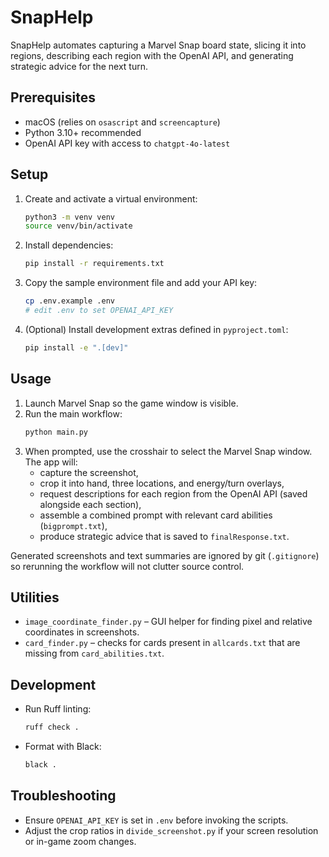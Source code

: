 # SnapHelp

SnapHelp automates capturing a Marvel Snap board state, slicing it into regions, describing each region with the OpenAI API, and generating strategic advice for the next turn.

## Prerequisites
- macOS (relies on `osascript` and `screencapture`)
- Python 3.10+ recommended
- OpenAI API key with access to `chatgpt-4o-latest`

## Setup
1. Create and activate a virtual environment:
   ```bash
   python3 -m venv venv
   source venv/bin/activate
   ```
2. Install dependencies:
   ```bash
   pip install -r requirements.txt
   ```
3. Copy the sample environment file and add your API key:
   ```bash
   cp .env.example .env
   # edit .env to set OPENAI_API_KEY
   ```
4. (Optional) Install development extras defined in `pyproject.toml`:
   ```bash
   pip install -e ".[dev]"
   ```

## Usage
1. Launch Marvel Snap so the game window is visible.
2. Run the main workflow:
   ```bash
   python main.py
   ```
3. When prompted, use the crosshair to select the Marvel Snap window.  
   The app will:
   - capture the screenshot,
   - crop it into hand, three locations, and energy/turn overlays,
   - request descriptions for each region from the OpenAI API (saved alongside each section),
   - assemble a combined prompt with relevant card abilities (`bigprompt.txt`),
   - produce strategic advice that is saved to `finalResponse.txt`.

Generated screenshots and text summaries are ignored by git (`.gitignore`) so rerunning the workflow will not clutter source control.

## Utilities
- `image_coordinate_finder.py` – GUI helper for finding pixel and relative coordinates in screenshots.
- `card_finder.py` – checks for cards present in `allcards.txt` that are missing from `card_abilities.txt`.

## Development
- Run Ruff linting:
  ```bash
  ruff check .
  ```
- Format with Black:
  ```bash
  black .
  ```

## Troubleshooting
- Ensure `OPENAI_API_KEY` is set in `.env` before invoking the scripts.
- Adjust the crop ratios in `divide_screenshot.py` if your screen resolution or in-game zoom changes.
